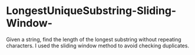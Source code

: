# LongestUniqueSubstring-Sliding-Window-
Given a string, find the length of the longest substring without repeating characters. I used the sliding window method to avoid checking duplicates.
